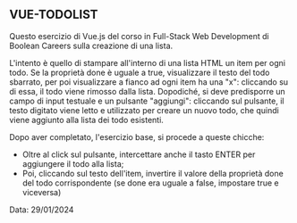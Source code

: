 ## VUE-TODOLIST
Questo esercizio di Vue.js del corso in Full-Stack Web Development di Boolean Careers sulla creazione di una lista. 

L'intento è quello di stampare all'interno di una lista HTML un item per ogni todo. Se la proprietà done è uguale a true, visualizzare il testo del todo sbarrato, per poi visualizzare a fianco ad ogni item ha una "x": cliccando su di essa, il todo viene rimosso dalla lista. Dopodiché, si deve predisporre un campo di input testuale e un pulsante "aggiungi": cliccando sul pulsante, il testo digitato viene letto e utilizzato per creare un nuovo todo, che quindi viene aggiunto alla lista dei todo esistenti.

Dopo aver completato, l'esercizio base, si procede a queste chicche: 
- Oltre al click sul pulsante, intercettare anche il tasto ENTER per aggiungere il todo alla lista;
- Poi, cliccando sul testo dell'item, invertire il valore della proprietà done del todo corrispondente (se done era uguale a false, impostare true e viceversa)

Data: 29/01/2024
